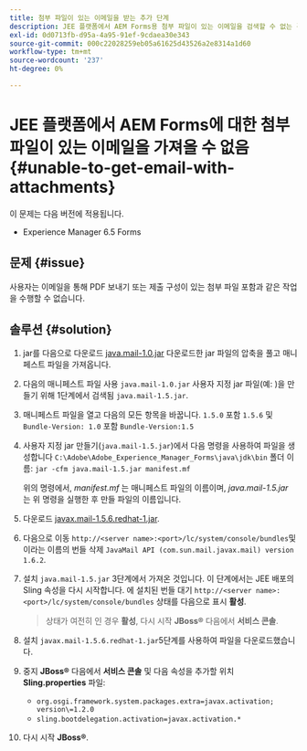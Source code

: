 ```yaml
---
title: 첨부 파일이 있는 이메일을 받는 추가 단계
description: JEE 플랫폼에서 AEM Forms용 첨부 파일이 있는 이메일을 검색할 수 없는 경우 오류를 해결하는 방법에 대해 알아봅니다.
exl-id: 0d0713fb-d95a-4a95-91ef-9cdaea30e343
source-git-commit: 000c22028259eb05a61625d43526a2e8314a1d60
workflow-type: tm+mt
source-wordcount: '237'
ht-degree: 0%

---
```


# JEE 플랫폼에서 AEM Forms에 대한 첨부 파일이 있는 이메일을 가져올 수 없음{#unable-to-get-email-with-attachments}

이 문제는 다음 버전에 적용됩니다.

* Experience Manager 6.5 Forms

## 문제 {#issue}

사용자는 이메일을 통해 PDF 보내기 또는 제출 구성이 있는 첨부 파일 포함과 같은 작업을 수행할 수 없습니다.

## 솔루션 {#solution}

1. jar를 다음으로 다운로드 [java.mail-1.0.jar](/help/forms/using/java.mail-1.0.jar) 다운로드한 jar 파일의 압축을 풀고 매니페스트 파일을 가져옵니다.

1. 다음의 매니페스트 파일 사용 `java.mail-1.0.jar` 사용자 지정 jar 파일(예: )을 만들기 위해 1단계에서 검색됨 `java.mail-1.5.jar`.

1. 매니페스트 파일을 열고 다음의 모든 항목을 바꿉니다. `1.5.0` 포함 `1.5.6` 및 `Bundle-Version: 1.0` 포함 `Bundle-Version:1.5`

1. 사용자 지정 jar 만들기(`java.mail-1.5.jar`)에서 다음 명령을 사용하여 파일을 생성합니다 `C:\Adobe\Adobe_Experience_Manager_Forms\java\jdk\bin` 폴더 이름:
   `jar -cfm java.mail-1.5.jar manifest.mf`

   위의 명령에서, *manifest.mf* 는 매니페스트 파일의 이름이며, *java.mail-1.5.jar* 는 위 명령을 실행한 후 만들 파일의 이름입니다.

1. 다운로드 [javax.mail-1.5.6.redhat-1.jar](https://mvnrepository.com/artifact/com.sun.mail/javax.mail/1.5.6.redhat-1).

1. 다음으로 이동 `http://<server name>:<port>/lc/system/console/bundles`및 이라는 이름의 번들 삭제 `JavaMail API (com.sun.mail.javax.mail) version 1.6.2`.

1. 설치 `java.mail-1.5.jar` 3단계에서 가져온 것입니다. 이 단계에서는 JEE 배포의 Sling 속성을 다시 시작합니다. 에 설치된 번들 대기 `http://<server name>:<port>/lc/system/console/bundles` 상태를 다음으로 표시 **활성**.

   >상태가 여전히 인 경우 **활성**, 다시 시작   **JBoss®** 다음에서 **서비스 콘솔**.


1. 설치 `javax.mail-1.5.6.redhat-1.jar`5단계를 사용하여 파일을 다운로드했습니다.

1. 중지 **JBoss®** 다음에서 **서비스 콘솔** 및 다음 속성을 추가할 위치 **Sling.properties** 파일:
   * `org.osgi.framework.system.packages.extra=javax.activation; version\=1.2.0`
   * `sling.bootdelegation.activation=javax.activation.*`

1. 다시 시작 **JBoss®**.
